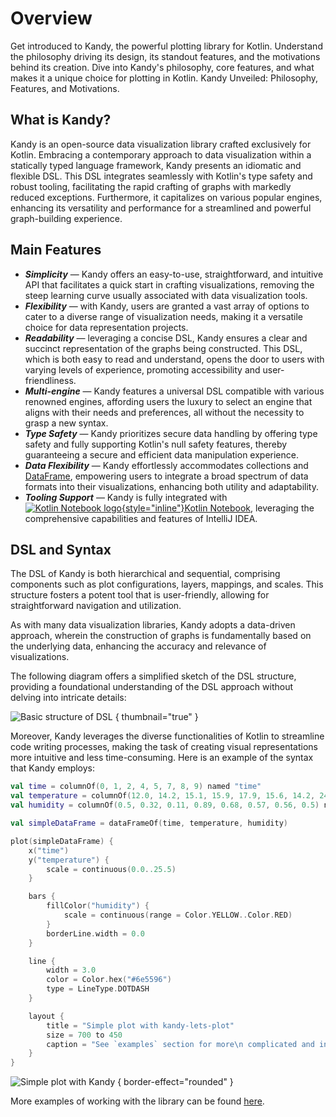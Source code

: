 # Overview

<web-summary>
    Get introduced to Kandy, the powerful plotting library for Kotlin.
    Understand the philosophy driving its design, its standout features, and the motivations behind its creation.
</web-summary>
<card-summary>
    Dive into Kandy's philosophy, core features, and what makes it a unique choice for plotting in Kotlin.
</card-summary>
<link-summary>
    Kandy Unveiled: Philosophy, Features, and Motivations.
</link-summary>

## What is Kandy?

Kandy is an open-source data visualization library crafted exclusively for Kotlin.
Embracing a contemporary approach to data visualization within a statically typed language framework,
Kandy presents an idiomatic and flexible DSL.
This DSL integrates seamlessly with Kotlin's type safety and robust tooling,
facilitating the rapid crafting of graphs with markedly reduced exceptions.
Furthermore, it capitalizes on various popular engines,
enhancing its versatility and performance for a streamlined and powerful graph-building experience.

## Main Features

* _**Simplicity**_ — Kandy offers an easy-to-use, straightforward, and intuitive API that facilitates a quick start in
  crafting visualizations, removing the steep learning curve usually associated with data visualization tools.
* _**Flexibility**_ — with Kandy, users are granted a vast array of options to cater to a diverse range of visualization
  needs, making it a versatile choice for data representation projects.
* _**Readability**_ — leveraging a concise DSL, Kandy ensures a clear and succinct representation of the graphs being
  constructed.
  This DSL, which is both easy to read and understand, opens the door to users with varying levels of
  experience, promoting accessibility and user-friendliness.
* _**Multi-engine**_ — Kandy features a universal DSL compatible with various renowned engines, affording users the
  luxury to select an engine that aligns with their needs and preferences, all without the necessity to grasp a new
  syntax.
* _**Type Safety**_ — Kandy prioritizes secure data handling by offering type safety and fully supporting Kotlin's null
  safety features, thereby guaranteeing a secure and efficient data manipulation experience.
* _**Data Flexibility**_ —
  Kandy effortlessly accommodates collections and [DataFrame](https://kotlin.github.io/dataframe/overview.html),
  empowering users to integrate a
  broad spectrum of data formats into their visualizations, enhancing both utility and adaptability.
* _**Tooling Support**_ — Kandy is fully integrated with
  [![Kotlin Notebook logo](pluginIcon.svg){style="inline"}Kotlin Notebook](https://plugins.jetbrains.com/plugin/16340-kotlin-notebook),
  leveraging the comprehensive capabilities and features of IntelliJ IDEA.

## DSL and Syntax

The DSL of Kandy is both hierarchical and sequential,
comprising components such as plot configurations, layers, mappings, and scales.
This structure fosters a potent tool that is user-friendly, allowing for straightforward navigation and utilization.

As with many data visualization libraries, Kandy adopts a data-driven approach,
wherein the construction of graphs is fundamentally based on the underlying data,
enhancing the accuracy and relevance of visualizations.

The following diagram offers a simplified sketch of the DSL structure,
providing a foundational understanding of the DSL approach without delving into intricate details:

![Basic structure of DSL](tree-basic.svg) { thumbnail="true" }

Moreover, Kandy leverages the diverse functionalities of Kotlin to streamline code writing processes,
making the task of creating visual representations more intuitive and less time-consuming.
Here is an example of the syntax that Kandy employs:

```kotlin
val time = columnOf(0, 1, 2, 4, 5, 7, 8, 9) named "time"
val temperature = columnOf(12.0, 14.2, 15.1, 15.9, 17.9, 15.6, 14.2, 24.3) named "temperature"
val humidity = columnOf(0.5, 0.32, 0.11, 0.89, 0.68, 0.57, 0.56, 0.5) named "humidity"

val simpleDataFrame = dataFrameOf(time, temperature, humidity)

plot(simpleDataFrame) {
    x("time")
    y("temperature") {
        scale = continuous(0.0..25.5)
    }

    bars {
        fillColor("humidity") {
            scale = continuous(range = Color.YELLOW..Color.RED)
        }
        borderLine.width = 0.0
    }

    line {
        width = 3.0
        color = Color.hex("#6e5596")
        type = LineType.DOTDASH
    }

    layout {
        title = "Simple plot with kandy-lets-plot"
        size = 700 to 450
        caption = "See `examples` section for more\n complicated and interesting examples!"
    }
}
```

![Simple plot with Kandy](overview_sample.svg) { border-effect="rounded" }

More examples of working with the library can be found [here](Examples.topic).
